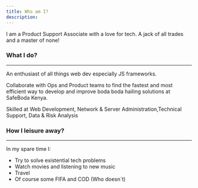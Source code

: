 ```yaml
---
title: Who am I?
description: 
---
```

I am  a Product Support  Associate with a love for tech. A jack of all trades and a master of none!

### What I do?
----------
An enthusiast of all things web dev especially JS frameworks.

Collaborate with Ops and Product teams to find the fastest and most efficient way to develop and improve boda boda hailing solutions at SafeBoda Kenya.

Skilled at Web Development, Network & Server Administration,Technical Support, Data & Risk Analysis


### How I leisure away?
------------------

In my spare time I:

- Try to solve existential tech problems
- Watch movies and listening to new music
- Travel
- Of course some FIFA and COD (Who doesn`t)



